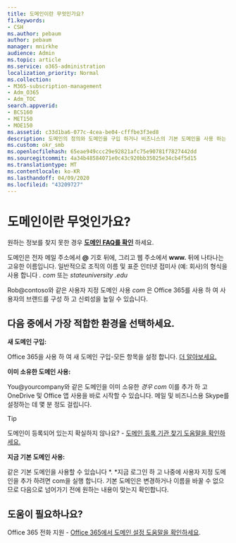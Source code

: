 ```yaml
---
title: 도메인이란 무엇인가요?
f1.keywords:
- CSH
ms.author: pebaum
author: pebaum
manager: mnirkhe
audience: Admin
ms.topic: article
ms.service: o365-administration
localization_priority: Normal
ms.collection:
- M365-subscription-management
- Adm_O365
- Adm_TOC
search.appverid:
- BCS160
- MET150
- MOE150
ms.assetid: c33d1ba6-077c-4cea-be04-cfffbe3f3ed8
description: 도메인의 정의와 도메인을 구입 하거나 비즈니스의 기본 도메인을 사용 하는 방법을 이해 합니다.
ms.custom: okr_smb
ms.openlocfilehash: 65eae949ccc29e92821afc75e90781f7827442dd
ms.sourcegitcommit: 4a34b48584071e0c43c920bb35025e34cb4f5d15
ms.translationtype: MT
ms.contentlocale: ko-KR
ms.lasthandoff: 04/09/2020
ms.locfileid: "43209727"
---
```

# <a name="what-is-a-domain"></a>도메인이란 무엇인가요?

 원하는 정보를 찾지 못한 경우 **[도메인 FAQ를 확인](../setup/domains-faq.md)** 하세요. 
  
도메인은 전자 메일 주소에서 **@** 기호 뒤에, 그리고 웹 주소에서 **www.** 뒤에 나타나는 고유한 이름입니다. 일반적으로 조직의 이름 및 표준 인터넷 접미사 (예: 회사)의 형식을 사용 합니다 *.<span> com* 또는 *stateuniversity<span> .edu* 
  
Rob@contoso와 같은 사용자 지정 도메인 사용 *<span> com* 은 Office 365를 사용 하 여 사용자의 브랜드를 구성 하 고 신뢰성을 높일 수 있습니다. 
  
## <a name="choose-the-experience-thats-best-for-you"></a>다음 중에서 가장 적합한 환경을 선택하세요.

 **새 도메인 구입:**
  
Office 365을 사용 하 여 새 도메인 구입-모든 항목을 설정 합니다. [더 알아보세요.](buy-a-domain-name.md)
  
 **이미 소유한 도메인 사용:**
  
You@yourcompany와 같은 도메인을 이미 소유한 *<span> 경우 com* 이를 추가 하 고 OneDrive 및 Office 앱 사용을 바로 시작할 수 있습니다. 메일 및 비즈니스용 Skype를 설정하는 데 몇 분 정도 걸립니다. 
  
> [!TIP]
> 도메인이 등록되어 있는지 확실하지 않나요? - [도메인 등록 기관 찾기 도움말을 확인하세요.](find-your-domain-registrar.md)
  
 **지금 기본 도메인 사용:**
  
같은 기본 도메인을 사용할 수 있습니다 *.<span> *지금 로그인 하 고 나중에 사용자 지정 도메인을 추가 하려면 com을 실행 합니다. 기본 도메인은 변경하거나 이름을 바꿀 수 없으므로 다음으로 넘어가기 전에 원하는 내용이 맞는지 확인합니다. 
  
## <a name="feeling-stuck"></a>도움이 필요하나요?

Office 365 전화 지원 - [Office 365에서 도메인 설정 도움말을 확인하세요](../contact-support-for-business-products.md).
  

